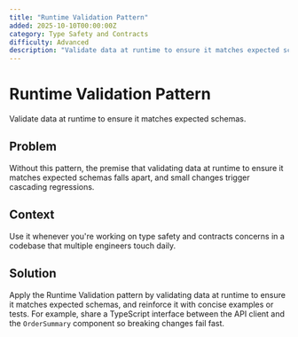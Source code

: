 ```yaml
---
title: "Runtime Validation Pattern"
added: 2025-10-10T00:00:00Z
category: Type Safety and Contracts
difficulty: Advanced
description: "Validate data at runtime to ensure it matches expected schemas."
---
```

# Runtime Validation Pattern

Validate data at runtime to ensure it matches expected schemas.

## Problem

Without this pattern, the premise that validating data at runtime to ensure it matches expected schemas falls apart, and small changes trigger cascading regressions.

## Context

Use it whenever you're working on type safety and contracts concerns in a codebase that multiple engineers touch daily.

## Solution

Apply the Runtime Validation pattern by validating data at runtime to ensure it matches expected schemas, and reinforce it with concise examples or tests. For example, share a TypeScript interface between the API client and the `OrderSummary` component so breaking changes fail fast.
